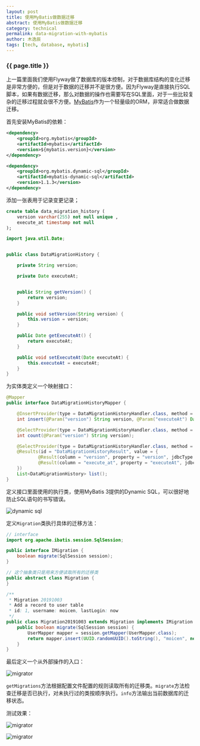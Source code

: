 ```yaml
---
layout: post
title: 使用MyBatis做数据迁移
abstract: 使用MyBatis做数据迁移
category: technical
permalink: data-migration-with-mybatis
author: 木逸辰
tags: [tech, database, mybatis]
---
```


### {{ page.title }}


上一篇里面我们使用Flyway做了数据库的版本控制，对于数据库结构的变化迁移是非常方便的，但是对于数据的迁移并不是很方便。因为Flyway是直接执行SQL脚本，如果有数据迁移，那么对数据的操作也需要写在SQL里面，对于一些比较复杂的迁移过程就会很不方便。[MyBatis](https://mybatis.org/)作为一个轻量级的ORM，非常适合做数据迁移。

首先安装MyBatis的依赖：

```xml
<dependency>
    <groupId>org.mybatis</groupId>
    <artifactId>mybatis</artifactId>
    <version>${mybatis.version}</version>
</dependency>

<dependency>
    <groupId>org.mybatis.dynamic-sql</groupId>
    <artifactId>mybatis-dynamic-sql</artifactId>
    <version>1.1.3</version>
</dependency>
```

添加一张表用于记录变更记录；

```sql
create table data_migration_history (
    version varchar(255) not null unique ,
    execute_at timestamp not null
);
```

```java
import java.util.Date;


public class DataMigrationHistory {

    private String version;

    private Date executeAt;


    public String getVersion() {
        return version;
    }

    public void setVersion(String version) {
        this.version = version;
    }

    public Date getExecuteAt() {
        return executeAt;
    }

    public void setExecuteAt(Date executeAt) {
        this.executeAt = executeAt;
    }
}

```


为实体类定义一个映射接口：

```java
@Mapper
public interface DataMigrationHistoryMapper {

    @InsertProvider(type = DataMigrationHistoryHandler.class, method = "insert")
    int insert(@Param("version") String version, @Param("executeAt") Date executeAt);

    @SelectProvider(type = DataMigrationHistoryHandler.class, method = "count")
    int count(@Param("version") String version);

    @SelectProvider(type = DataMigrationHistoryHandler.class, method = "list")
    @Results(id = "DataMigrationHistoryResult", value = {
            @Result(column = "version", property = "version", jdbcType = JdbcType.VARCHAR),
            @Result(column = "execute_at", property = "executeAt", jdbcType = JdbcType.TIMESTAMP)
    })
    List<DataMigrationHistory> list();
}
```

定义接口里面使用的执行类，使用MyBatis 3提供的Dynamic SQL，可以很好地防止SQL语句的书写错误。

![dynamic sql](/assets/images/2019-10-02-mybatis-dynamic-sql.jpg)

定义`Migration`类执行具体的迁移方法：

```java
// interface
import org.apache.ibatis.session.SqlSession;

public interface IMigration {
    boolean migrate(SqlSession session);
}

// 这个抽象类只是用来方便读取所有的迁移类
public abstract class Migration {
}

/**
 * Migration 20191003
 * Add a record to user table
 * id: 1, username: moicen, lastLogin: now
 */
public class Migration20191003 extends Migration implements IMigration {
    public boolean migrate(SqlSession session) {
        UserMapper mapper = session.getMapper(UserMapper.class);
        return mapper.insert(UUID.randomUUID().toString(), "moicen", new Date()) > 0;
    }
}

```

最后定义一个从外部操作的入口：

![migrator](/assets/images/2019-10-02-mybatis-migrator.jpg)

`getMigrations`方法根据配置文件配置的规则读取所有的迁移类。`migrate`方法检查迁移是否已执行，对未执行过的类按顺序执行。`info`方法输出当前数据库的迁移状态。

测试效果：

![migrator](/assets/images/2019-10-02-mybatis-migrator.jpg)

![migrator](/assets/images/2019-10-02-mybatis-migrate.jpg)
